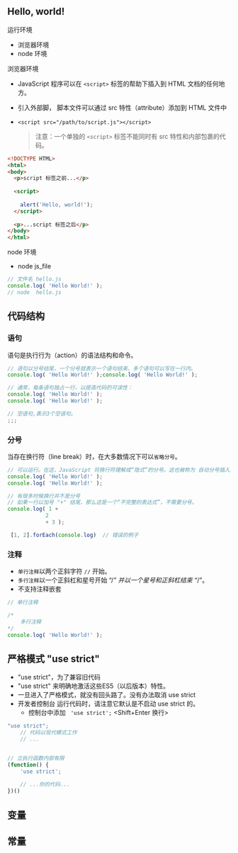 ## Hello, world!

运行环境

+ 浏览器环境
+ node 环境

浏览器环境

+ JavaScript 程序可以在 `<script>` 标签的帮助下插入到 HTML 文档的任何地方。

+  引入外部脚， 脚本文件可以通过 src 特性（attribute）添加到 HTML 文件中

  + `<script src="/path/to/script.js"></script>`

    >   注意：一个单独的 `<script>` 标签不能同时有 src 特性和内部包裹的代码。

```html
<!DOCTYPE HTML>
<html>
<body>
  <p>script 标签之前...</p>
    
  <script>
      
    alert('Hello, world!');
  </script>
    
  <p>...script 标签之后</p>
</body>
</html>
```



node 环境

+ node   js_file

```js
// 文件名 hello.js
console.log( 'Hello World!' );
// node  hello.js
```



## 代码结构

### 语句

语句是执行行为（action）的语法结构和命令。

```js
// 语句以分号结尾，一个分号就表示一个语句结束。多个语句可以写在一行内。
console.log( 'Hello World!' );console.log( 'Hello World!' );

// 通常，每条语句独占一行，以提高代码的可读性：
console.log( 'Hello World!' );
console.log( 'Hello World!' );

// 空语句,表示3个空语句。
;;;
```



### 分号

  当存在换行符（line break）时，在大多数情况下可以`省略分号`。

```js
// 可以运行。在这，JavaScript 将换行符理解成“隐式”的分号。这也被称为 自动分号插入。
console.log( 'Hello World!' );
console.log( 'Hello World!' );

// 有很多时候换行并不是分号
// 如果一行以加号 "+" 结尾，那么这是一个“不完整的表达式”，不需要分号。
console.log( 1 + 
            2
            + 3 );

 [1, 2].forEach(console.log)  // 错误的例子
```



### 注释

+  `单行注释`以两个正斜字符 `//` 开始。
+  `多行注释`以一个正斜杠和星号开始 “/*” 并以一个星号和正斜杠结束 “*/”。
  +   不支持注释嵌套

```js
// 单行注释

/*
	多行注释
*/
console.log( 'Hello World!' );
```



## 严格模式 "use strict"

+ "use strict"，为了兼容旧代码
+ "use strict" 来明确地激活这些ES5（以后版本）特性。
+ 一旦进入了严格模式，就没有回头路了。没有办法取消 use strict
+ 开发者控制台 运行代码时，请注意它默认是不启动 use strict 的。
  + 控制台中添加 ` 'use strict';` <Shift+Enter 换行>

```js
"use strict";
	// 代码以现代模式工作
    // ...


// 立执行函数内部有限
(function() {
    'use strict';
  
    // ...你的代码...
})()
```





## 变量











## 常量

